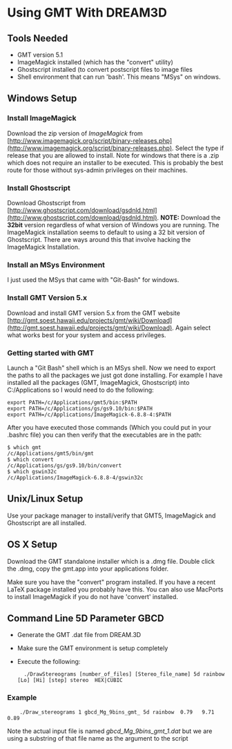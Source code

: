 # Using GMT With DREAM3D #


## Tools Needed ##

+ GMT version 5.1
+ ImageMagick installed (which has the "convert" utility)
+ Ghostscript installed (to convert postscript files to image files
+ Shell environment that can run 'bash'. This means "MSys" on windows.	


## Windows Setup ##

### Install ImageMagick ###

Download the zip version of *ImageMagick* from [http://www.imagemagick.org/script/binary-releases.php](http://www.imagemagick.org/script/binary-releases.php). Select the type if release that you are allowed to install. Note for windows that there is a .zip which does not require an installer to be executed. This is probably the best route for those without sys-admin privileges on their machines.


### Install Ghostscript ###

Download Ghostscript from [http://www.ghostscript.com/download/gsdnld.html](http://www.ghostscript.com/download/gsdnld.html). **NOTE:** Download the **32bit** version regardless of what version of Windows you are running. The ImageMagick installation seems to default to using a 32 bit version of Ghostscript. There are ways around this that involve hacking the ImageMagick Installation.

### Install an MSys Environment ###
I just used the MSys that came with "Git-Bash" for windows.

### Install GMT Version 5.x ###

Download and install GMT version 5.x from the GMT website [http://gmt.soest.hawaii.edu/projects/gmt/wiki/Download](http://gmt.soest.hawaii.edu/projects/gmt/wiki/Download). Again select what works best for your system and access privileges.

### Getting started with GMT ###
Launch a "Git Bash" shell which is an MSys shell. Now we need to export the paths to all the packages we just got done installing. For example I have installed all the packages (GMT, ImageMagick, Ghostscript) into C:/Applications so I would need to do the following:

	export PATH=/c/Applications/gmt5/bin:$PATH
	export PATH=/c/Applications/gs/gs9.10/bin:$PATH
	export PATH=/c/Applications/ImageMagick-6.8.8-4:$PATH

After you have executed those commands (Which you could put in your .bashrc file) you can then verify that the executables are in the path:

	$ which gmt
	/c/Applications/gmt5/bin/gmt
	$ which convert
	/c/Applications/gs/gs9.10/bin/convert
	$ which gswin32c
	/c/Applications/ImageMagick-6.8.8-4/gswin32c


## Unix/Linux Setup ##

Use your package manager to install/verify that GMT5, ImageMagick and Ghostscript are all installed.

## OS X Setup ##
Download the GMT standalone installer which is a .dmg file. Double click the .dmg, copy the gmt.app into your applications folder.

Make sure you have the "convert" program installed. If you have a recent LaTeX package installed you probably have this. You can also use MacPorts to install ImageMagick if you do not have 'convert' installed.

## Command Line 5D Parameter GBCD ##

+ Generate the GMT .dat file from DREAM.3D
+ Make sure the GMT environment is setup completely
+ Execute the following:


		./DrawStereograms [number_of_files] [Stereo_file_name] 5d rainbow [Lo] [Hi] [step] stereo  HEX|CUBIC
		

### Example ###

		./Draw_stereograms 1 gbcd_Mg_9bins_gmt_ 5d rainbow  0.79   9.71  0.89
	

Note the actual input file is named *gbcd_Mg_9bins_gmt_1.dat* but we are using a substring of that file name as the argument to the script

